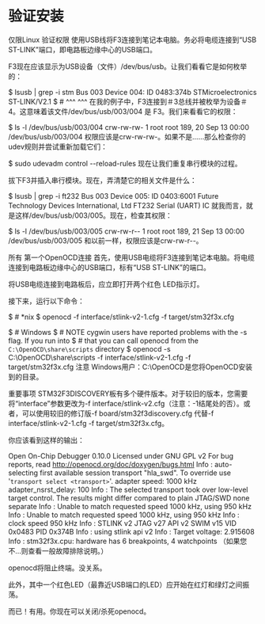 # 验证安装

仅限Linux
验证权限
使用USB线将F3连接到笔记本电脑。务必将电缆连接到“USB ST-LINK”端口，即电路板边缘中心的USB端口。

F3现在应该显示为USB设备（文件）/dev/bus/usb。让我们看看它是如何枚举的：


$ lsusb | grep -i stm
Bus 003 Device 004: ID 0483:374b STMicroelectronics ST-LINK/V2.1
$ # ^^^        ^^^
在我的例子中，F3连接到＃3总线并被枚举为设备＃4。这意味着该文件/dev/bus/usb/003/004 是 F3。我们来看看它的权限：


$ ls -l /dev/bus/usb/003/004
crw-rw-rw- 1 root root 189, 20 Sep 13 00:00 /dev/bus/usb/003/004
权限应该是crw-rw-rw-。如果不是......那么检查你的udev规则并尝试重新加载它们：


$ sudo udevadm control --reload-rules
现在让我们重复串行模块的过程。

拔下F3并插入串行模块。现在，弄清楚它的相关文件是什么：


$ lsusb | grep -i ft232
Bus 003 Device 005: ID 0403:6001 Future Technology Devices International, Ltd FT232 Serial (UART) IC
就我而言，就是这样/dev/bus/usb/003/005。现在，检查其权限：


$ ls -l /dev/bus/usb/003/005
crw-rw-r-- 1 root root 189, 21 Sep 13 00:00 /dev/bus/usb/003/005
和以前一样，权限应该是crw-rw-r--。

所有
第一个OpenOCD连接
首先，使用USB电缆将F3连接到笔记本电脑。将电缆连接到电路板边缘中心的USB端口，标有“USB ST-LINK”的端口。

将USB电缆连接到电路板后，应立即打开两个红色 LED指示灯。

接下来，运行以下命令：


$ # *nix
$ openocd -f interface/stlink-v2-1.cfg -f target/stm32f3x.cfg

$ # Windows
$ # NOTE cygwin users have reported problems with the -s flag. If you run into
$ # that you can call openocd from the `C:\OpenOCD\share\scripts` directory
$ openocd -s C:\OpenOCD\share\scripts -f interface/stlink-v2-1.cfg -f target/stm32f3x.cfg
注意 Windows用户：C:\OpenOCD是您将OpenOCD安装到的目录。

重要事项 STM32F3DISCOVERY板有多个硬件版本。对于较旧的版本，您需要将“interface”参数更改为-f interface/stlink-v2.cfg（注意：-1结尾处的否）。或者，可以使用较旧的修订版-f board/stm32f3discovery.cfg 代替-f interface/stlink-v2-1.cfg -f target/stm32f3x.cfg。

你应该看到这样的输出：


Open On-Chip Debugger 0.10.0
Licensed under GNU GPL v2
For bug reports, read
        http://openocd.org/doc/doxygen/bugs.html
Info : auto-selecting first available session transport "hla_swd". To override use '`transport select <transport>`'.
adapter speed: 1000 kHz
adapter_nsrst_delay: 100
Info : The selected transport took over low-level target control. The results might differ compared to plain JTAG/SWD
none separate
Info : Unable to match requested speed 1000 kHz, using 950 kHz
Info : Unable to match requested speed 1000 kHz, using 950 kHz
Info : clock speed 950 kHz
Info : STLINK v2 JTAG v27 API v2 SWIM v15 VID 0x0483 PID 0x374B
Info : using stlink api v2
Info : Target voltage: 2.915608
Info : stm32f3x.cpu: hardware has 6 breakpoints, 4 watchpoints
（如果您不...则查看一般故障排除说明。）

openocd将阻止终端。没关系。

此外，其中一个红色LED（最靠近USB端口的LED）应开始在红灯和绿灯之间振荡。

而已！有用。你现在可以关闭/杀死openocd。